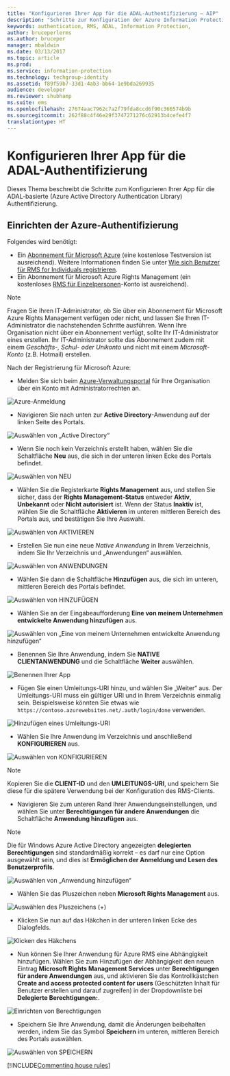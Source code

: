 ```yaml
---
title: "Konfigurieren Ihrer App für die ADAL-Authentifizierung – AIP"
description: "Schritte zur Konfiguration der Azure Information Protection-App für die Nutzung der ADAL-basierten Authentifizierung"
keywords: authentication, RMS, ADAL, Information Protection,
author: bruceperlerms
ms.author: bruceper
manager: mbaldwin
ms.date: 03/13/2017
ms.topic: article
ms.prod: 
ms.service: information-protection
ms.technology: techgroup-identity
ms.assetid: f89f59b7-33d1-4ab3-bb64-1e9bda269935
audience: developer
ms.reviewer: shubhamp
ms.suite: ems
ms.openlocfilehash: 27674aac7962c7a2f79fda8ccd6f90c366574b9b
ms.sourcegitcommit: 262f88c4f46e29f3747271276c62913b4cefe4f7
translationtype: HT
---
```

# <a name="configure-your-app-for-adal-authentication"></a>Konfigurieren Ihrer App für die ADAL-Authentifizierung

Dieses Thema beschreibt die Schritte zum Konfigurieren Ihrer App für die ADAL-basierte (Azure Active Directory Authentication Library) Authentifizierung.

## <a name="azure-authentication-setup"></a>Einrichten der Azure-Authentifizierung

Folgendes wird benötigt:

- Ein [Abonnement für Microsoft Azure](https://azure.microsoft.com/en-us/) (eine kostenlose Testversion ist ausreichend). Weitere Informationen finden Sie unter [Wie sich Benutzer für RMS for Individuals registrieren](../understand-explore/rms-for-individuals-user-sign-up.md).
- Ein Abonnement für Microsoft Azure Rights Management (ein kostenloses [RMS für Einzelpersonen](https://technet.microsoft.com/en-us/library/dn592127.aspx)-Konto ist ausreichend).

> [!NOTE]
> Fragen Sie Ihren IT-Administrator, ob Sie über ein Abonnement für Microsoft Azure Rights Management verfügen oder nicht, und lassen Sie Ihren IT-Administrator die nachstehenden Schritte ausführen. Wenn Ihre Organisation nicht über ein Abonnement verfügt, sollte Ihr IT-Administrator eines erstellen. Ihr IT-Administrator sollte das Abonnement zudem mit einem *Geschäfts-, Schul- oder Unikonto* und nicht mit einem *Microsoft-Konto* (z.B. Hotmail) erstellen.

Nach der Registrierung für Microsoft Azure:

- Melden Sie sich beim [Azure-Verwaltungsportal](https://manage.windowsazure.com) für Ihre Organisation über ein Konto mit Administratorrechten an.

![Azure-Anmeldung](../media/AzurePortalLogin.png)

- Navigieren Sie nach unten zur **Active Directory**-Anwendung auf der linken Seite des Portals.

![Auswählen von „Active Directory“](../media/AzureADPick.png)

- Wenn Sie noch kein Verzeichnis erstellt haben, wählen Sie die Schaltfläche **Neu** aus, die sich in der unteren linken Ecke des Portals befindet.

![Auswählen von NEU](../media/AzureNewBtn.png)

- Wählen Sie die Registerkarte **Rights Management** aus, und stellen Sie sicher, dass der **Rights Management-Status** entweder **Aktiv**, **Unbekannt** oder **Nicht autorisiert** ist. Wenn der Status **Inaktiv** ist, wählen Sie die Schaltfläche **Aktivieren** im unteren mittleren Bereich des Portals aus, und bestätigen Sie Ihre Auswahl.

![Auswählen von AKTIVIEREN](../media/RMTab.png)

- Erstellen Sie nun eine neue *Native Anwendung* in Ihrem Verzeichnis, indem Sie Ihr Verzeichnis und „Anwendungen“ auswählen.

![Auswählen von ANWENDUNGEN](../media/CreateNativeApp.png)

- Wählen Sie dann die Schaltfläche **Hinzufügen** aus, die sich im unteren, mittleren Bereich des Portals befindet.

![Auswählen von HINZUFÜGEN](../media/AddAppBtn.png)

- Wählen Sie an der Eingabeaufforderung **Eine von meinem Unternehmen entwickelte Anwendung hinzufügen** aus.

![Auswählen von „Eine von meinem Unternehmen entwickelte Anwendung hinzufügen“](../media/AddAnAppPick.png)

- Benennen Sie Ihre Anwendung, indem Sie **NATIVE CLIENTANWENDUNG** und die Schaltfläche **Weiter** auswählen.

![Benennen Ihrer App](../media/TellUsInput.png)

- Fügen Sie einen Umleitungs-URI hinzu, und wählen Sie „Weiter“ aus.
  Der Umleitungs-URI muss ein gültiger URI und in Ihrem Verzeichnis einmalig sein. Beispielsweise könnten Sie etwas wie `https://contoso.azurewebsites.net/.auth/login/done` verwenden.

![Hinzufügen eines Umleitungs-URI](../media/RedirectURI.png)

- Wählen Sie Ihre Anwendung im Verzeichnis und anschließend **KONFIGURIEREN** aus.

![Auswählen von KONFIGURIEREN](../media/ConfigYourApp.png)

>[!NOTE]
> Kopieren Sie die **CLIENT-ID** und den **UMLEITUNGS-URI**, und speichern Sie diese für die spätere Verwendung bei der Konfiguration des RMS-Clients.

- Navigieren Sie zum unteren Rand Ihrer Anwendungseinstellungen, und wählen Sie unter **Berechtigungen für andere Anwendungen** die Schaltfläche **Anwendung hinzufügen** aus.

>[!NOTE]
> Die für Windows Azure Active Directory angezeigten **delegierten Berechtigungen** sind standardmäßig korrekt – es darf nur eine Option ausgewählt sein, und dies ist **Ermöglichen der Anmeldung und Lesen des Benutzerprofils**.

![Auswählen von „Anwendung hinzufügen“](../media/PermissionsToOtherBtn.png)

- Wählen Sie das Pluszeichen neben **Microsoft Rights Management** aus.

![Auswählen des Pluszeichens (+)](../media/ChoosePlusBtn.png)

- Klicken Sie nun auf das Häkchen in der unteren linken Ecke des Dialogfelds.

![Klicken des Häkchens](../media/choosecheck01.png)

- Nun können Sie Ihrer Anwendung für Azure RMS eine Abhängigkeit hinzufügen. Wählen Sie zum Hinzufügen der Abhängigkeit den neuen Eintrag **Microsoft Rights Management Services** unter **Berechtigungen für andere Anwendungen** aus, und aktivieren Sie das Kontrollkästchen **Create and access protected content for users** (Geschützten Inhalt für Benutzer erstellen und darauf zugreifen) in der Dropdownliste bei **Delegierte Berechtigungen:**.

![Einrichten von Berechtigungen](../media/AddDependency.png)

- Speichern Sie Ihre Anwendung, damit die Änderungen beibehalten werden, indem Sie das Symbol **Speichern** im unteren, mittleren Bereich des Portals auswählen.

![Auswählen von SPEICHERN](../media/SaveApplication.png)

[!INCLUDE[Commenting house rules](../includes/houserules.md)]
